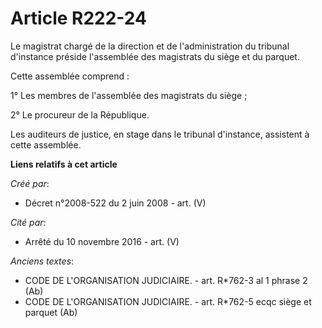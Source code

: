 # Article R222-24

Le magistrat chargé de la direction et de l'administration du tribunal d'instance préside l'assemblée des magistrats du siège
et du parquet.

Cette assemblée comprend :

1° Les membres de l'assemblée des magistrats du siège ;

2° Le procureur de la République.

Les auditeurs de justice, en stage dans le tribunal d'instance, assistent à cette assemblée.

**Liens relatifs à cet article**

_Créé par_:

  - Décret n°2008-522 du 2 juin 2008 - art. (V)

_Cité par_:

  - Arrêté du 10 novembre 2016 - art. (V)

_Anciens textes_:

  - CODE DE L'ORGANISATION JUDICIAIRE. - art. R*762-3 al 1 phrase 2 (Ab)
  - CODE DE L'ORGANISATION JUDICIAIRE. - art. R*762-5 ecqc siège et parquet (Ab)
